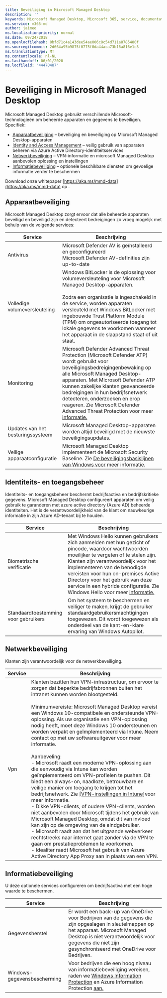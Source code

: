 ```yaml
---
title: Beveiliging in Microsoft Managed Desktop
description: ''
keywords: Microsoft Managed Desktop, Microsoft 365, service, documentatie
ms.service: m365-md
author: jaimeo
ms.localizationpriority: normal
ms.date: 09/24/2018
ms.openlocfilehash: 8bfd71c4a143dee54ae006c8c54d711a8785480f
ms.sourcegitcommit: 2d664a95b9875f0775f0da44aca73b16a816e1c3
ms.translationtype: MT
ms.contentlocale: nl-NL
ms.lasthandoff: 06/01/2020
ms.locfileid: "44470487"
---
```

# <a name="security-in-microsoft-managed-desktop"></a>Beveiliging in Microsoft Managed Desktop

<!--Security, also Onboarding doc: data handling/store, privileged account access -->

Microsoft Managed Desktop gebruikt verschillende Microsoft-technologieën om beheerde apparaten en gegevens te beveiligen. Specifiek: 


- [Apparaatbeveiliging](#device-security) – beveiliging en beveiliging op Microsoft Managed Desktop-apparaten
- [Identity and Access Management](#identity-and-access-management) – veilig gebruik van apparaten beheren via Azure Active Directory-identiteitsservices
- [Netwerkbeveiliging](#network-security) – VPN-informatie en microsoft Managed Desktop aanbevolen oplossing en instellingen
- [Informatiebeveiliging](#information-security) – optionele beschikbare diensten om gevoelige informatie verder te beschermen 

Download onze whitepaper [https://aka.ms/mmd-data](https://aka.ms/mmd-data) op .


## <a name="device-security"></a>Apparaatbeveiliging

Microsoft Managed Desktop zorgt ervoor dat alle beheerde apparaten beveiligd en beveiligd zijn en detecteert bedreigingen zo vroeg mogelijk met behulp van de volgende services:

Service | Beschrijving
--- | ---
Antivirus | Microsoft Defender AV is geïnstalleerd en geconfigureerd<br>Microsoft Defender AV-definities zijn up-to-date
Volledige volumeversleuteling |    Windows BitLocker is de oplossing voor volumeversleuteling voor Microsoft Managed Desktop-apparaten.<br><br>Zodra een organisatie is ingeschakeld in de service, worden apparaten versleuteld met Windows BitLocker met ingebouwde Trust Platform Module (TPM) om ongeautoriseerde toegang tot lokale gegevens te voorkomen wanneer het apparaat in de slaapstand staat of uit staat. 
Monitoring |    Microsoft Defender Advanced Threat Protection (Microsoft Defender ATP) wordt gebruikt voor beveiligingsbedreigingenbewaking op alle Microsoft Managed Desktop-apparaten. Met Microsoft Defender ATP kunnen zakelijke klanten geavanceerde bedreigingen in hun bedrijfsnetwerk detecteren, onderzoeken en erop reageren. Zie Microsoft Defender Advanced Threat Protection voor meer [informatie.](https://docs.microsoft.com/windows/threat-protection/windows-defender-atp/windows-defender-advanced-threat-protection) 
Updates van het besturingssysteem |  Microsoft Managed Desktop-apparaten worden altijd beveiligd met de nieuwste beveiligingsupdates.
Veilige apparaatconfiguratie |   Microsoft Managed Desktop implementeert de Microsoft Security Baseline. Zie [De beveiligingsbasislijnen van Windows voor](https://docs.microsoft.com/windows/security/threat-protection/windows-security-baselines) meer informatie.



## <a name="identity-and-access-management"></a>Identiteits- en toegangsbeheer

Identiteits- en toegangsbeheer beschermt bedrijfsactiva en bedrijfskritieke gegevens. Microsoft Managed Desktop configureert apparaten om veilig gebruik te garanderen met azure active directory (Azure AD) beheerde identiteiten. Het is de verantwoordelijkheid van de klant om nauwkeurige informatie in zijn Azure AD-tenant bij te houden. 

Service | Beschrijving
--- | ---
Biometrische verificatie |  Met Windows Hello kunnen gebruikers zich aanmelden met hun gezicht of pincode, waardoor wachtwoorden moeilijker te vergeten of te stelen zijn. Klanten zijn verantwoordelijk voor het implementeren van de benodigde vereisten voor hun on-premises Active Directory voor het gebruik van deze service in een hybride configuratie. Zie Windows Hello voor meer [informatie.](https://docs.microsoft.com/windows-hardware/design/device-experiences/windows-hello) 
Standaardtoestemming voor gebruikers |  Om het systeem te beschermen en veiliger te maken, krijgt de gebruiker standaardgebruikersmachtigingen toegewezen. Dit wordt toegewezen als onderdeel van de kant-en-klare ervaring van Windows Autopilot.



## <a name="network-security"></a>Netwerkbeveiliging

Klanten zijn verantwoordelijk voor de netwerkbeveiliging. 

Service | Beschrijving
--- | ---
Vpn | Klanten bezitten hun VPN-infrastructuur, om ervoor te zorgen dat beperkte bedrijfsbronnen buiten het intranet kunnen worden blootgesteld.<br><br>Minimumvereiste: Microsoft Managed Desktop vereist een Windows 10-compatibele en ondersteunde VPN-oplossing. Als uw organisatie een VPN-oplossing nodig heeft, moet deze Windows 10 ondersteunen en worden verpakt en geïmplementeerd via Intune. Neem contact op met uw softwareuitgever voor meer informatie.<br><br>Aanbeveling:<br>- Microsoft raadt een moderne VPN-oplossing aan die eenvoudig via Intune kan worden geïmplementeerd om VPN-profielen te pushen. Dit biedt een always-on, naadloze, betrouwbare en veilige manier om toegang te krijgen tot het bedrijfsnetwerk. Zie [[VPN-instellingen in Intune]](https://docs.microsoft.com/intune/vpn-settings-configure)voor meer informatie.<br>- Dikke VPN-clients, of oudere VPN-clients, worden niet aanbevolen door Microsoft tijdens het gebruik van Microsoft Managed Desktop, omdat dit van invloed kan zijn op de omgeving van de eindgebruiker.<br>- Microsoft raadt aan dat het uitgaande webverkeer rechtstreeks naar internet gaat zonder via de VPN te gaan om prestatieproblemen te voorkomen.<br>- Idealiter raadt Microsoft het gebruik van Azure Active Directory App Proxy aan in plaats van een VPN.


## <a name="information-security"></a>Informatiebeveiliging

U deze optionele services configureren om bedrijfsactiva met een hoge waarde te beschermen. 

Service | Beschrijving
--- | ---
Gegevensherstel  | Er wordt een back-up van OneDrive voor Bedrijven van de gegevens die zijn opgeslagen in sleutelmappen op het apparaat. Microsoft Managed Desktop is niet verantwoordelijk voor gegevens die niet zijn gesynchroniseerd met OneDrive voor Bedrijven. 
Windows-gegevensbescherming |    Voor bedrijven die een hoog niveau van informatiebeveiliging vereisen, raden we [Windows Information Protection](https://docs.microsoft.com/windows/threat-protection/windows-information-protection/protect-enterprise-data-using-wip) en Azure Information Protection [aan.](https://www.microsoft.com/cloud-platform/azure-information-protection) 

